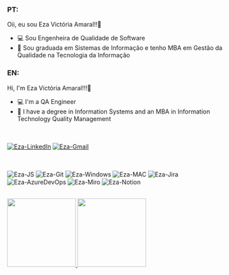 ### PT:
Oii, eu sou Eza Victória Amaral!!👋
- 💻 Sou Engenheira de Qualidade de Software
- 📖 Sou graduada em Sistemas de Informação e tenho MBA em Gestão da Qualidade na Tecnologia da Informação

### EN:
Hi, I'm Eza Victória Amaral!!!👋
- 💻 I'm a QA Engineer
- 📖 I have a degree in Information Systems and an MBA in Information Technology Quality Management

##
  
<div style="display: inline_block"><br>
  <a href = "https://www.linkedin.com/in/ezavictoria/"><img align="center" alt="Eza-LinkedIn" src="https://img.shields.io/badge/LinkedIn-0077B5?style=for-the-badge&logo=linkedin&logoColor=white" target="_blank"></a>
  <a href = "mailto:ezaamaral.qa@gmail.com"><img align="center" alt="Eza-Gmail" src="https://img.shields.io/badge/Gmail-D14836?style=for-the-badge&logo=gmail&logoColor=white" target="_blank"></a>
</div>  

##
  
<div style="display: inline_block"><br>
  <img align="center" alt="Eza-JS" src="https://img.shields.io/badge/JavaScript-323330?style=for-the-badge&logo=javascript&logoColor=F7DF1E">
  <img align="center" alt="Eza-Git" src="https://img.shields.io/badge/GIT-E44C30?style=for-the-badge&logo=git&logoColor=white">
  <img align="center" alt="Eza-Windows" src="https://img.shields.io/badge/Windows-0078D6?style=for-the-badge&logo=windows&logoColor=white">
  <img align="center" alt="Eza-MAC" src="https://img.shields.io/badge/mac%20os-000000?style=for-the-badge&logo=apple&logoColor=white">
  <img align="center" alt="Eza-Jira" src="https://img.shields.io/badge/Jira-0052CC?style=for-the-badge&logo=Jira&logoColor=white">
  <img align="center" alt="Eza-AzureDevOps" src="https://img.shields.io/badge/Azure_DevOps-0078D7?style=for-the-badge&logo=azure-devops&logoColor=white">
  <img align="center" alt="Eza-Miro" src="https://img.shields.io/badge/Miro-050038?style=for-the-badge&logo=Miro&logoColor=white">
  <img align="center" alt="Eza-Notion" src="https://img.shields.io/badge/Notion-000000?style=for-the-badge&logo=notion&logoColor=white">
</div>

##
  
<div>
  <a href="https://github.com/ezavictoria">
  <img height="160em" src="https://github-readme-stats.vercel.app/api?username=ezavictoria&show_icons=true&theme=dark&include_all_commits=true&count_private=true"/>
  <img height="160em" src="https://github-readme-stats.vercel.app/api/top-langs/?username=ezavictoria&layout=compact&langs_count=16&theme=dark"/>   
</div>

 
  


